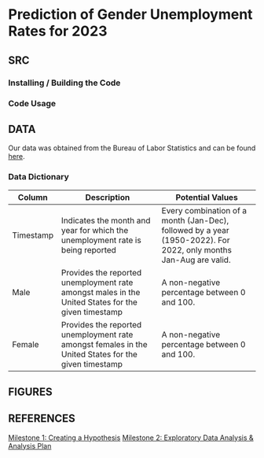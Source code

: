 # Prediction of Gender Unemployment Rates for 2023

## SRC
### Installing / Building the Code
### Code Usage
## DATA
Our data was obtained from the Bureau of Labor Statistics and can be found [here](https://github.com/mra4t/LIVEMAS-proj1/blob/main/Data/Unemployment.xlsx).
### Data Dictionary
| Column  | Description | Potential Values |
| ------ |  ----------- | ----------------
| Timestamp  | Indicates the month and year for which the unemployment rate is being reported  | Every combination of a month (Jan-Dec), followed by a year (1950-2022).  For 2022, only months Jan-Aug are valid. |
| Male  | Provides the reported unemployment rate amongst males in the United States for the given timestamp | A non-negative percentage between 0 and 100. |
| Female | Provides the reported unemployment rate amongst females in the United States for the given timestamp | A non-negative percentage between 0 and 100. |

## FIGURES

## REFERENCES
[Milestone 1: Creating a Hypothesis](https://docs.google.com/document/d/1at2bhZCavVOYFlX82WuMa91ym0iVsscmdqEKFPdcN-A/edit?usp=sharing)
[Milestone 2: Exploratory Data Analysis & Analysis Plan](https://docs.google.com/document/d/1wKe0dPM4gLki5tGYAPK8kjtGr--3sGUSg0mg04wiEy0/edit?usp=sharing)
